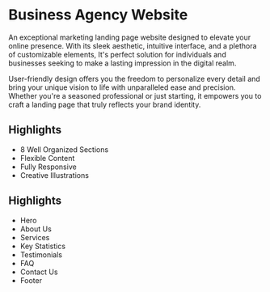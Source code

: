 # Business Agency Website

An exceptional marketing landing page website designed to elevate your online presence. With its sleek aesthetic, intuitive interface, and a plethora of customizable elements, It's perfect solution for individuals and businesses seeking to make a lasting impression in the digital realm.

User-friendly design offers you the freedom to personalize every detail and bring your unique vision to life with unparalleled ease and precision. Whether you're a seasoned professional or just starting, it empowers you to craft a landing page that truly reflects your brand identity.

## Highlights
* 8 Well Organized Sections
* Flexible Content
* Fully Responsive
* Creative Illustrations

## Highlights
* Hero
* About Us
* Services
* Key Statistics
* Testimonials
* FAQ
* Contact Us
* Footer